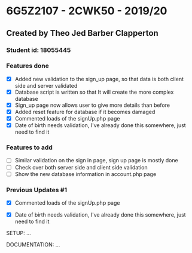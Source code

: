 # 6G5Z2107 - 2CWK50 - 2019/20
## Created by Theo Jed Barber Clapperton
### Student id: 18055445

### Features done
- [x] Added new validation to the sign_up page, so that data is both client side and server validated
- [x] Database script is written so that It will create the more complex database 
- [x] Sign_up page now allows user to give more details than before
- [x] Added reset feature for database if it becomes damaged
- [x] Commented loads of the signUp.php page
- [x] Date of birth needs validation, I've already done this somewhere, just need to find it

### Features to add
- [ ] Similar validation on the sign in page, sign up page is mostly done
- [ ] Check over both server side and client side validation
- [ ] Show the new database information in account.php page

### Previous Updates #1
- [x] Commented loads of the signUp.php page
- [x] Date of birth needs validation, I've already done this somewhere, just need to find it





SETUP:
...


DOCUMENTATION:
...
